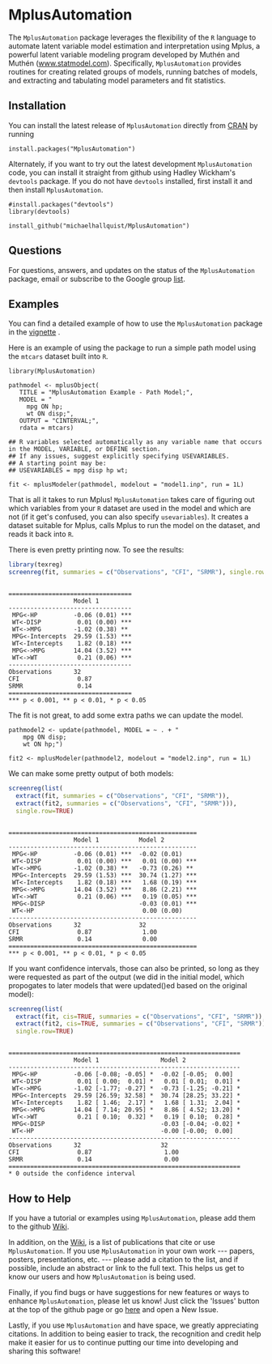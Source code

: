 MplusAutomation
===============

The `MplusAutomation` package leverages the flexibility of the `R`
language to automate latent variable model estimation and interpretation
using Mplus, a powerful latent variable modeling program developed by
Muthén and Muthén (www.statmodel.com). Specifically, `MplusAutomation`
provides routines for creating related groups of models, running batches
of models, and extracting and tabulating model parameters and fit
statistics.

Installation
------------

You can install the latest release of `MplusAutomation` directly from
[CRAN](https://CRAN.R-project.org/package=MplusAutomation) by running

    install.packages("MplusAutomation")

Alternately, if you want to try out the latest development
`MplusAutomation` code, you can install it straight from github using
Hadley Wickham's `devtools` package. If you do not have `devtools`
installed, first install it and then install `MplusAutomation`.

    #install.packages("devtools")
    library(devtools)

    install_github("michaelhallquist/MplusAutomation")

Questions
---------

For questions, answers, and updates on the status of the
`MplusAutomation` package, email or subscribe to the Google group
[list](https://groups.google.com/forum/#!forum/mplusautomation).

Examples
--------

You can find a detailed example of how to use the `MplusAutomation`
package in the
[vignette](https://michaelhallquist.github.io/MplusAutomation/articles/vignette.html)
.

Here is an example of using the package to run a simple path model using
the `mtcars` dataset built into `R`.

    library(MplusAutomation)

    pathmodel <- mplusObject(
       TITLE = "MplusAutomation Example - Path Model;",
       MODEL = "
         mpg ON hp;
         wt ON disp;",
	   OUTPUT = "CINTERVAL;",
       rdata = mtcars)

    ## R variables selected automatically as any variable name that occurs in the MODEL, VARIABLE, or DEFINE section.
    ## If any issues, suggest explicitly specifying USEVARIABLES.
    ## A starting point may be:
    ## USEVARIABLES = mpg disp hp wt;

    fit <- mplusModeler(pathmodel, modelout = "model1.inp", run = 1L)


That is all it takes to run Mplus! `MplusAutomation` takes care of
figuring out which variables from your `R` dataset are used in the model
and which are not (if it get's confused, you can also specify
`usevariables`). It creates a dataset suitable for Mplus, calls Mplus to
run the model on the dataset, and reads it back into `R`.

There is even pretty printing now. To see the results:

```r
library(texreg)
screenreg(fit, summaries = c("Observations", "CFI", "SRMR"), single.row=TRUE)
```

<pre><code>
==================================
                  Model 1
----------------------------------
 MPG&lt;-HP          -0.06 (0.01) ***
 WT&lt;-DISP          0.01 (0.00) ***
 WT&lt;-&gt;MPG         -1.02 (0.38) **
 MPG&lt;-Intercepts  29.59 (1.53) ***
 WT&lt;-Intercepts    1.82 (0.18) ***
 MPG&lt;-&gt;MPG        14.04 (3.52) ***
 WT&lt;-&gt;WT           0.21 (0.06) ***
----------------------------------
Observations      32
CFI                0.87
SRMR               0.14
==================================
*** p &lt; 0.001, ** p &lt; 0.01, * p &lt; 0.05
</code></pre>

The fit is not great, to add some extra paths we can update the model.

    pathmodel2 <- update(pathmodel, MODEL = ~ . + "
        mpg ON disp;
        wt ON hp;")

    fit2 <- mplusModeler(pathmodel2, modelout = "model2.inp", run = 1L)


We can make some pretty output of both models:

```r
screenreg(list(
  extract(fit, summaries = c("Observations", "CFI", "SRMR")),
  extract(fit2, summaries = c("Observations", "CFI", "SRMR"))),
  single.row=TRUE)
```

<pre><code>
====================================================
                  Model 1           Model 2
----------------------------------------------------
 MPG&lt;-HP          -0.06 (0.01) ***  -0.02 (0.01)
 WT&lt;-DISP          0.01 (0.00) ***   0.01 (0.00) ***
 WT&lt;-&gt;MPG         -1.02 (0.38) **   -0.73 (0.26) **
 MPG&lt;-Intercepts  29.59 (1.53) ***  30.74 (1.27) ***
 WT&lt;-Intercepts    1.82 (0.18) ***   1.68 (0.19) ***
 MPG&lt;-&gt;MPG        14.04 (3.52) ***   8.86 (2.21) ***
 WT&lt;-&gt;WT           0.21 (0.06) ***   0.19 (0.05) ***
 MPG&lt;-DISP                          -0.03 (0.01) ***
 WT&lt;-HP                              0.00 (0.00)
----------------------------------------------------
Observations      32                32
CFI                0.87              1.00
SRMR               0.14              0.00
====================================================
*** p &lt; 0.001, ** p &lt; 0.01, * p &lt; 0.05
</code></pre>


If you want confidence intervals, those can also be printed, 
so long as they were requested as part of the output
(we did in the initial model, which propogates to later models
that were updated()ed based on the original model):

```r
screenreg(list(
  extract(fit, cis=TRUE, summaries = c("Observations", "CFI", "SRMR")),
  extract(fit2, cis=TRUE, summaries = c("Observations", "CFI", "SRMR"))),
  single.row=TRUE)
```

<pre><code>
================================================================
                  Model 1                 Model 2               
----------------------------------------------------------------
 MPG<-HP          -0.06 [-0.08; -0.05] *  -0.02 [-0.05;  0.00]  
 WT<-DISP          0.01 [ 0.00;  0.01] *   0.01 [ 0.01;  0.01] *
 WT<->MPG         -1.02 [-1.77; -0.27] *  -0.73 [-1.25; -0.21] *
 MPG<-Intercepts  29.59 [26.59; 32.58] *  30.74 [28.25; 33.22] *
 WT<-Intercepts    1.82 [ 1.46;  2.17] *   1.68 [ 1.31;  2.04] *
 MPG<->MPG        14.04 [ 7.14; 20.95] *   8.86 [ 4.52; 13.20] *
 WT<->WT           0.21 [ 0.10;  0.32] *   0.19 [ 0.10;  0.28] *
 MPG<-DISP                                -0.03 [-0.04; -0.02] *
 WT<-HP                                   -0.00 [-0.00;  0.00]  
----------------------------------------------------------------
Observations      32                      32                    
CFI                0.87                    1.00                 
SRMR               0.14                    0.00                 
================================================================
* 0 outside the confidence interval
</code></pre>


How to Help
-----------

If you have a tutorial or examples using `MplusAutomation`, please add
them to the github
[Wiki](https://github.com/michaelhallquist/MplusAutomation/wiki).

In addition, on the
[Wiki](https://github.com/michaelhallquist/MplusAutomation/wiki), is a
list of publications that cite or use `MplusAutomation`. If you use
`MplusAutomation` in your own work --- papers, posters, presentations,
etc. --- please add a citation to the list, and if possible, include an
abstract or link to the full text. This helps us get to know our users
and how `MplusAutomation` is being used.

Finally, if you find bugs or have suggestions for new features or ways
to enhance `MplusAutomation`, please let us know! Just click the
'Issues' button at the top of the github page or go
[here](https://github.com/michaelhallquist/MplusAutomation/issues?state=open)
and open a New Issue.

Lastly, if you use `MplusAutomation` and have space, we greatly
appreciating citations. In addition to being easier to track, the
recognition and credit help make it easier for us to continue putting
our time into developing and sharing this software!
